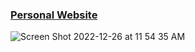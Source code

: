 ### [Personal Website](https://chii-vu.github.io/)
![Screen Shot 2022-12-26 at 11 54 35 AM](https://user-images.githubusercontent.com/115325256/209573585-31db690f-5c5c-44b8-8a9a-697a3ac660e7.png)
